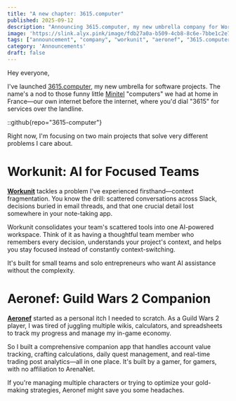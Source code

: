 ```yaml
---
title: "A new chapter: 3615.computer"
published: 2025-09-12
description: "Announcing 3615.computer, my new umbrella company for Workunit and Aeronef."
image: 'https://slink.alyx.pink/image/fdb27a0a-b509-4cb8-8c6e-7bbe1c2e7158.jpg'
tags: ["announcement", "company", "workunit", "aeronef", "3615.computer"]
category: 'Announcements'
draft: false
---
```


Hey everyone,

I've launched [3615.computer](https://3615.computer), my new umbrella for software projects. The name's a nod to those funny little [Minitel](https://en.wikipedia.org/wiki/Minitel) "computers" we had at home in France—our own internet before the internet, where you'd dial "3615" for services over the landline.

::github{repo="3615-computer"}

Right now, I'm focusing on two main projects that solve very different problems I care about.

# Workunit: AI for Focused Teams

[**Workunit**](https://workunit.app/) tackles a problem I've experienced firsthand—context fragmentation. You know the drill: scattered conversations across Slack, decisions buried in email threads, and that one crucial detail lost somewhere in your note-taking app.

Workunit consolidates your team's scattered tools into one AI-powered workspace. Think of it as having a thoughtful team member who remembers every decision, understands your project's context, and helps you stay focused instead of constantly context-switching.

It's built for small teams and solo entrepreneurs who want AI assistance without the complexity.

# Aeronef: Guild Wars 2 Companion

[**Aeronef**](https://aeronef.app/) started as a personal itch I needed to scratch. As a Guild Wars 2 player, I was tired of juggling multiple wikis, calculators, and spreadsheets to track my progress and manage my in-game economy.

So I built a comprehensive companion app that handles account value tracking, crafting calculations, daily quest management, and real-time trading post analytics—all in one place. It's built by a gamer, for gamers, with no affiliation to ArenaNet.

If you're managing multiple characters or trying to optimize your gold-making strategies, Aeronef might save you some headaches.
